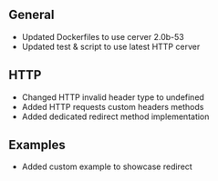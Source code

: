 ## General
- Updated Dockerfiles to use cerver 2.0b-53
- Updated test & script to use latest HTTP cerver

## HTTP
- Changed HTTP invalid header type to undefined
- Added HTTP requests custom headers methods
- Added dedicated redirect method implementation

## Examples
- Added custom example to showcase redirect